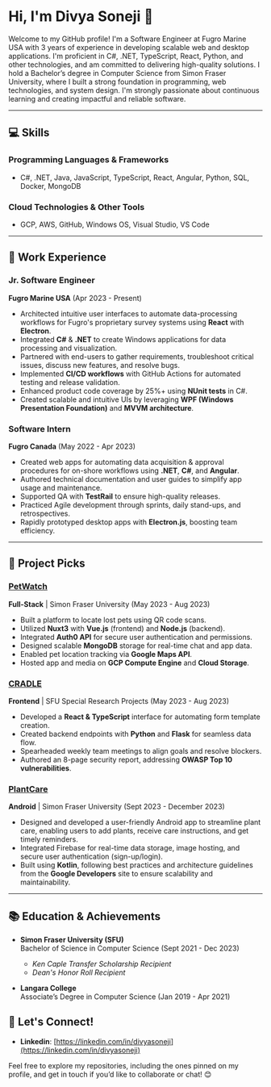 # Hi, I'm Divya Soneji 👋

Welcome to my GitHub profile! I'm a Software Engineer at Fugro Marine USA with 3 years of experience in developing scalable web and desktop applications. I'm proficient in C#, .NET, TypeScript, React, Python, and other technologies, and am committed to delivering high-quality solutions. I hold a Bachelor’s degree in Computer Science from Simon Fraser University, where I built a strong foundation in programming, web technologies, and system design. I'm strongly passionate about continuous learning and creating impactful and reliable software.

---

## 💻 Skills

### **Programming Languages & Frameworks**
- C#, .NET, Java, JavaScript, TypeScript,  React, Angular, Python, SQL, Docker, MongoDB

### **Cloud Technologies & Other Tools**
- GCP, AWS, GitHub, Windows OS, Visual Studio, VS Code

---

## 💼 Work Experience

### **Jr. Software Engineer**  
**Fugro Marine USA** (Apr 2023 - Present)  
- Architected intuitive user interfaces to automate data-processing workflows for Fugro's proprietary survey systems using **React** with **Electron**.
- Integrated **C#** & **.NET** to create Windows applications for data processing and visualization.
- Partnered with end-users to gather requirements, troubleshoot critical issues, discuss new features, and resolve bugs.
- Implemented **CI/CD workflows** with GitHub Actions for automated testing and release validation.  
- Enhanced product code coverage by 25%+ using **NUnit tests** in C#.  
- Created scalable and intuitive UIs by leveraging **WPF (Windows Presentation Foundation)** and **MVVM architecture**.  

### **Software Intern**  
**Fugro Canada** (May 2022 - Apr 2023)  
- Created web apps for automating data acquisition & approval procedures for on-shore workflows using **.NET**, **C#**, and **Angular**.  
- Authored technical documentation and user guides to simplify app usage and maintenance.  
- Supported QA with **TestRail** to ensure high-quality releases.  
- Practiced Agile development through sprints, daily stand-ups, and retrospectives.  
- Rapidly prototyped desktop apps with **Electron.js**, boosting team efficiency.

---

## 🚀 Project Picks

### **[PetWatch](https://github.com/SFU-CMPT372-Team5/PetWatch)**  
**Full-Stack** | Simon Fraser University (May 2023 - Aug 2023)  
- Built a platform to locate lost pets using QR code scans.  
- Utilized **Nuxt3** with **Vue.js** (frontend) and **Node.js** (backend).  
- Integrated **Auth0 API** for secure user authentication and permissions.  
- Designed scalable **MongoDB** storage for real-time chat and app data.  
- Enabled pet location tracking via **Google Maps API**.  
- Hosted app and media on **GCP Compute Engine** and **Cloud Storage**.

### **[CRADLE](https://github.com/drbfraser/CRADLE-Platform)**  
**Frontend** | SFU Special Research Projects (May 2023 - Aug 2023)  
- Developed a **React & TypeScript** interface for automating form template creation.  
- Created backend endpoints with **Python** and **Flask** for seamless data flow.  
- Spearheaded weekly team meetings to align goals and resolve blockers.  
- Authored an 8-page security report, addressing **OWASP Top 10 vulnerabilities**.

### **[PlantCare](https://github.com/CMPT362-PlantCare/PlantCare)**  
**Android** | Simon Fraser University (Sept 2023 - December 2023)  
- Designed and developed a user-friendly Android app to streamline plant care, enabling users to add plants, receive care instructions, and get timely reminders.
- Integrated Firebase for real-time data storage, image hosting, and secure user authentication (sign-up/login).
- Built using **Kotlin**, following best practices and architecture guidelines from the **Google Developers** site to ensure scalability and maintainability.
  
---

## 📚 Education & Achievements

- **Simon Fraser University (SFU)**  
  Bachelor of Science in Computer Science (Sept 2021 - Dec 2023)  
  - _Ken Caple Transfer Scholarship Recipient_
  - _Dean's Honor Roll Recipient_

- **Langara College**  
  Associate’s Degree in Computer Science (Jan 2019 - Apr 2021)  

## 🌟 Let's Connect!

- **Linkedin**: [https://linkedin.com/in/divyasoneji](https://linkedin.com/in/divyasoneji)
  

Feel free to explore my repositories, including the ones pinned on my profile, and get in touch if you’d like to collaborate or chat! 😊
